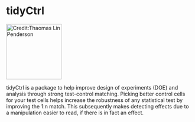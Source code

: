 # tidyCtrl

<img src="https://tidyrisk.org/img/pkg_placeholder.png" alt="Credit:Thaomas Lin Penderson" width="150px"/>

tidyCtrl is a package to help improve design of experiments (DOE) and analysis through strong test-control matching.  Picking better control cells for your test cells helps increase the robustness of any statistical test by improving the 1:n match.  This subsequently makes detecting effects due to a manipulation easier to read, if there is in fact an effect.


